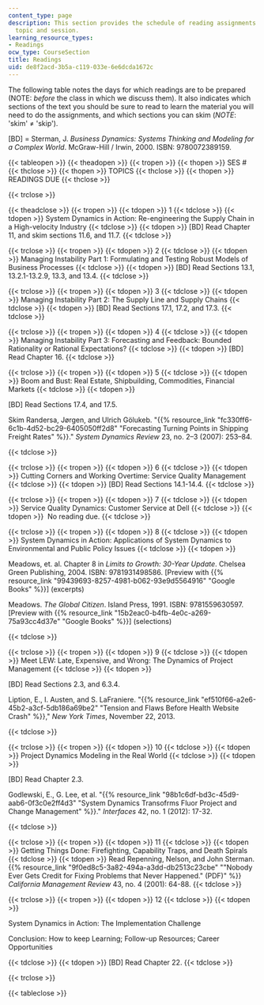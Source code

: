```yaml
---
content_type: page
description: This section provides the schedule of reading assignments by lecture
  topic and session.
learning_resource_types:
- Readings
ocw_type: CourseSection
title: Readings
uid: de8f2acd-3b5a-c119-033e-6e6dcda1672c
---
```


The following table notes the days for which readings are to be prepared (NOTE: _before_ the class in which we discuss them). It also indicates which sections of the text you should be sure to read to learn the material you will need to do the assignments, and which sections you can skim (_NOTE_: 'skim' ≠ 'skip').

\[BD\] = Sterman, J. _Business Dynamics: Systems Thinking and Modeling for a Complex World_. McGraw-Hill / Irwin, 2000. ISBN: 9780072389159.

{{< tableopen >}}
{{< theadopen >}}
{{< tropen >}}
{{< thopen >}}
SES #
{{< thclose >}}
{{< thopen >}}
TOPICS
{{< thclose >}}
{{< thopen >}}
READINGS DUE
{{< thclose >}}

{{< trclose >}}

{{< theadclose >}}
{{< tropen >}}
{{< tdopen >}}
1
{{< tdclose >}}
{{< tdopen >}}
System Dynamics in Action: Re-engineering the Supply Chain in a High-velocity Industry
{{< tdclose >}}
{{< tdopen >}}
\[BD\] Read Chapter 11, and skim sections 11.6, and 11.7.
{{< tdclose >}}

{{< trclose >}}
{{< tropen >}}
{{< tdopen >}}
2
{{< tdclose >}}
{{< tdopen >}}
Managing Instability Part 1: Formulating and Testing Robust Models of Business Processes
{{< tdclose >}}
{{< tdopen >}}
\[BD\] Read Sections 13.1, 13.2.1-13.2.9, 13.3, and 13.4.
{{< tdclose >}}

{{< trclose >}}
{{< tropen >}}
{{< tdopen >}}
3
{{< tdclose >}}
{{< tdopen >}}
Managing Instability Part 2: The Supply Line and Supply Chains
{{< tdclose >}}
{{< tdopen >}}
\[BD\] Read Sections 17.1, 17.2, and 17.3.
{{< tdclose >}}

{{< trclose >}}
{{< tropen >}}
{{< tdopen >}}
4
{{< tdclose >}}
{{< tdopen >}}
Managing Instability Part 3: Forecasting and Feedback: Bounded Rationality or Rational Expectations?
{{< tdclose >}}
{{< tdopen >}}
\[BD\] Read Chapter 16.
{{< tdclose >}}

{{< trclose >}}
{{< tropen >}}
{{< tdopen >}}
5
{{< tdclose >}}
{{< tdopen >}}
Boom and Bust: Real Estate, Shipbuilding, Commodities, Financial Markets
{{< tdclose >}}
{{< tdopen >}}


\[BD\] Read Sections 17.4, and 17.5.

Skim Randersa, Jørgen, and Ulrich Gölukeb. "{{% resource_link "fc330ff6-6c1b-4d52-bc29-6405050ff2d8" "Forecasting Turning Points in Shipping Freight Rates" %}}." _System Dynamics Review_ 23, no. 2–3 (2007): 253–84.


{{< tdclose >}}

{{< trclose >}}
{{< tropen >}}
{{< tdopen >}}
6
{{< tdclose >}}
{{< tdopen >}}
Cutting Corners and Working Overtime: Service Quality Management
{{< tdclose >}}
{{< tdopen >}}
\[BD\] Read Sections 14.1-14.4.
{{< tdclose >}}

{{< trclose >}}
{{< tropen >}}
{{< tdopen >}}
7
{{< tdclose >}}
{{< tdopen >}}
Service Quality Dynamics: Customer Service at Dell
{{< tdclose >}}
{{< tdopen >}}
 No reading due.
{{< tdclose >}}

{{< trclose >}}
{{< tropen >}}
{{< tdopen >}}
8
{{< tdclose >}}
{{< tdopen >}}
System Dynamics in Action: Applications of System Dynamics to Environmental and Public Policy Issues
{{< tdclose >}}
{{< tdopen >}}


Meadows, et. al. Chapter 8 in _Limits to Growth: 30-Year Update_. Chelsea Green Publishing, 2004. ISBN: 9781931498586. \[Preview with {{% resource_link "99439693-8257-4981-b062-93e9d5564916" "Google Books" %}}\] (excerpts)

Meadows. _The Global Citizen_. Island Press, 1991. ISBN: 9781559630597. \[Preview with {{% resource_link "15b2eac0-b4fb-4e0c-a269-75a93cc4d37e" "Google Books" %}}\] (selections)


{{< tdclose >}}

{{< trclose >}}
{{< tropen >}}
{{< tdopen >}}
9
{{< tdclose >}}
{{< tdopen >}}
Meet LEW: Late, Expensive, and Wrong: The Dynamics of Project Management
{{< tdclose >}}
{{< tdopen >}}


\[BD\] Read Sections 2.3, and 6.3.4.

Liption, E., I. Austen, and S. LaFraniere. "{{% resource_link "ef510f66-a2e6-45b2-a3cf-5db186a69be2" "Tension and Flaws Before Health Website Crash" %}}," _New York Times_, November 22, 2013.


{{< tdclose >}}

{{< trclose >}}
{{< tropen >}}
{{< tdopen >}}
10
{{< tdclose >}}
{{< tdopen >}}
Project Dynamics Modeling in the Real World
{{< tdclose >}}
{{< tdopen >}}


\[BD\] Read Chapter 2.3.

Godlewski, E., G. Lee, et al. "{{% resource_link "98b1c6df-bd3c-45d9-aab6-0f3c0e2ff4d3" "System Dynamics Transofrms Fluor Project and Change Management" %}}." _Interfaces_ 42, no. 1 (2012): 17-32.


{{< tdclose >}}

{{< trclose >}}
{{< tropen >}}
{{< tdopen >}}
11
{{< tdclose >}}
{{< tdopen >}}
Getting Things Done: Firefighting, Capability Traps, and Death Spirals
{{< tdclose >}}
{{< tdopen >}}
Read Repenning, Nelson, and John Sterman. {{% resource_link "9f0ed8c5-3a82-494a-a3dd-db2513c23cbe" "\"Nobody Ever Gets Credit for Fixing Problems that Never Happened.\" (PDF)" %}} _California Management Review_ 43, no. 4 (2001): 64-88.
{{< tdclose >}}

{{< trclose >}}
{{< tropen >}}
{{< tdopen >}}
12
{{< tdclose >}}
{{< tdopen >}}


System Dynamics in Action: The Implementation Challenge

Conclusion: How to keep Learning; Follow-up Resources; Career Opportunities


{{< tdclose >}}
{{< tdopen >}}
\[BD\] Read Chapter 22.
{{< tdclose >}}

{{< trclose >}}

{{< tableclose >}}